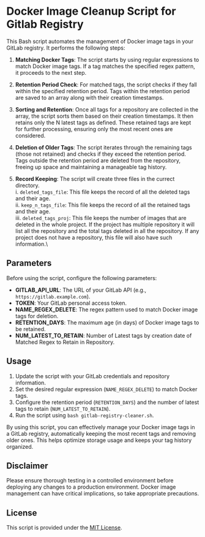# Docker Image Cleanup Script for Gitlab Registry

This Bash script automates the management of Docker image tags in your GitLab registry. It performs the following steps:

1. **Matching Docker Tags**: The script starts by using regular expressions to match Docker image tags. If a tag matches the specified regex pattern, it proceeds to the next step.

2. **Retention Period Check**: For matched tags, the script checks if they fall within the specified retention period. Tags within the retention period are saved to an array along with their creation timestamps.

3. **Sorting and Retention**: Once all tags for a repository are collected in the array, the script sorts them based on their creation timestamps. It then retains only the N latest tags as defined. These retained tags are kept for further processing, ensuring only the most recent ones are considered.

4. **Deletion of Older Tags**: The script iterates through the remaining tags (those not retained) and checks if they exceed the retention period. Tags outside the retention period are deleted from the repository, freeing up space and maintaining a manageable tag history.

5. **Record Keeping**: The script will create three files in the currect directory.\
  i. `deleted_tags_file`: This file keeps the record of all the deleted tags and their age.\
  ii. `keep_n_tags_file`: This file keeps the record of all the retained tags and their age.\
  iii. `deleted_tags_proj`: This file keeps the number of images that are deleted in the whole project. If the project has multiple repository it will list all the repository and the total tags deleted in all the repository. If any project does not have a repository, this file will also have such information.\

## Parameters

Before using the script, configure the following parameters:

- **GITLAB_API_URL**: The URL of your GitLab API (e.g., `https://gitlab.example.com`).
- **TOKEN**: Your GitLab personal access token.
- **NAME_REGEX_DELETE**: The regex pattern used to match Docker image tags for deletion.
- **RETENTION_DAYS**: The maximum age (in days) of Docker image tags to be retained.
- **NUM_LATEST_TO_RETAIN**: Number of Latest tags by creation date of Matched Regex to Retain in Repository.


## Usage

1. Update the script with your GitLab credentials and repository information.
2. Set the desired regular expression (`NAME_REGEX_DELETE`) to match Docker tags.
3. Configure the retention period (`RETENTION_DAYS`) and the number of latest tags to retain (`NUM_LATEST_TO_RETAIN`).
4. Run the script using `bash gitlab-registry-cleaner.sh`.

By using this script, you can effectively manage your Docker image tags in a GitLab registry, automatically keeping the most recent tags and removing older ones. This helps optimize storage usage and keeps your tag history organized.

## Disclaimer

Please ensure thorough testing in a controlled environment before deploying any changes to a production environment. Docker image management can have critical implications, so take appropriate precautions.

## License

This script is provided under the [MIT License](LICENSE).

